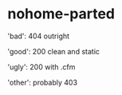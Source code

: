 # nohome-parted

'bad': 404 outright

'good': 200 clean and static

'ugly': 200 with .cfm

'other': probably 403


